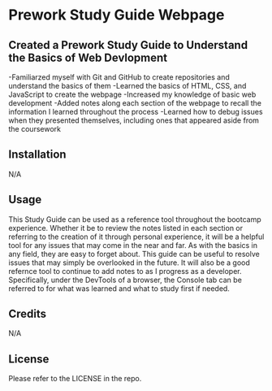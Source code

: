 # Prework Study Guide Webpage

## Created a Prework Study Guide to Understand the Basics of Web Devlopment

-Familiarzed myself with Git and GitHub to create repositories and understand the basics of them
-Learned the basics of HTML, CSS, and JavaScript to create the webpage
-Increased my knowledge of basic web development
-Added notes along each section of the webpage to recall the information I learned throughout the process
-Learned how to debug issues when they presented themselves, including ones that appeared aside from the coursework

## Installation

N/A

## Usage

This Study Guide can be used as a reference tool throughout the bootcamp experience. Whether it be to review the notes listed in each section or referring to the creation of it through personal experience, it will be a helpful tool for any issues that may come in the near and far. As with the basics in any field, they are easy to forget about. This guide can be useful to resolve issues that may simply be overlooked in the future. It will also be a good refernce tool to continue to add notes to as I progress as a developer. Specifically, under the DevTools of a browser, the Console tab can be referred to for what was learned and what to study first if needed.

## Credits

N/A

## License

Please refer to the LICENSE in the repo.
